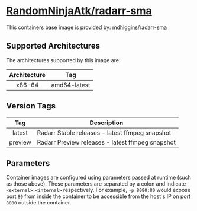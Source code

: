 # [RandomNinjaAtk/radarr-sma](https://github.com/RandomNinjaAtk/docker-radarr-sma)


This containers base image is provided by: [mdhiggins/radarr-sma](https://github.com/mdhiggins/radarr-sma)


## Supported Architectures

The architectures supported by this image are:

| Architecture | Tag |
| :----: | --- |
| x86-64 | amd64-latest |

## Version Tags

| Tag | Description |
| :----: | --- |
| latest | Radarr Stable releases - latest ffmpeg snapshot |
| preview | Radarr Preview releases - latest ffmpeg snapshot |

## Parameters

Container images are configured using parameters passed at runtime (such as those above). These parameters are separated by a colon and indicate `<external>:<internal>` respectively. For example, `-p 8080:80` would expose port `80` from inside the container to be accessible from the host's IP on port `8080` outside the container.
